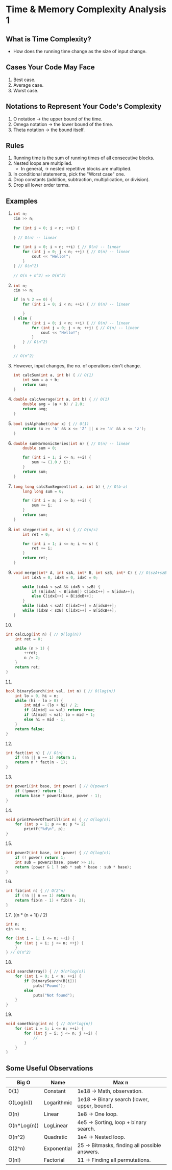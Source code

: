 # Time & Memory Complexity Analysis 1

## What is Time Complexity?
- How does the running time change as the size of input change.

## Cases Your Code May Face
1. Best case.
2. Average case.
3. Worst case.

## Notations to Represent Your Code's Complexity
1. O notation → the upper bound of the time.
2. Omega notation → the lower bound of the time.
3. Theta notation → the bound itself.

## Rules
1. Running time is the sum of running times of all consecutive blocks.
2. Nested loops are multiplied.
   - In general, → nested repetitive blocks are multiplied.
3. In conditional statements, pick the "Worst case" one.
4. Drop constants (addition, subtraction, multiplication, or division).
5. Drop all lower order terms.

## Examples
1. 
   ```c++
   int n;
   cin >> n;
      
   for (int i = 0; i < n; ++i) {
      
   } // O(n) -- linear
      
   for (int i = 0; i < n; ++i) { // O(n) -- linear
       for (int j = 0; j < n; ++j) { // O(n) -- linear
           cout << "Hello!";
       }
   } // O(n^2)
      
   // O(n + n^2) => O(n^2)
   ```
2.
   ```c++
   int n;
   cin >> n;
   
   if (n % 2 == 0) {
       for (int i = 0; i < n; ++i) { // O(n) -- linear
   
       }
   } else {
       for (int i = 0; i < n; ++i) { // O(n) -- linear
           for (int j = 0; j < n; ++j) { // O(n) -- linear
               cout << "Hello!";
           }
       } // O(n^2)
   }
   
   // O(n^2)
   ```
3. However, input changes, the no. of operations don't change.
   ```c++
   int calcSum(int a, int b) { // O(1)
       int sum = a + b;
       return sum;
   }
   ```
4. 
   ```c++
   double calcAverage(int a, int b) { // O(1)
       double avg = (a + b) / 2.0;
       return avg;
   }
   ```
5. 
   ```c++
   bool isAlphabet(char x) { // O(1)
       return (x >= 'A' && x <= 'Z' || x >= 'a' && x <= 'z');
   }
   ```
6.
   ```c++
   double sumHarmonicSeries(int n) { // O(n) -- linear
       double sum = 0;
   
       for (int i = 1; i <= n; ++i) {
           sum += (1.0 / i);
       }
       return sum;
   }
   ```
7. 
   ```c++
   long long calcSumSegment(int a, int b) { // O(b-a)
       long long sum = 0;
   
       for (int i = a; i <= b; ++i) {
           sum += i;
       }
       return sum;
   }
   ```
8. 
   ```c++
   int stepper(int n, int s) { // O(n/s)
       int ret = 0;
   
       for (int i = 1; i <= n; i += s) {
           ret += i;
       }
       return ret;
   }
   ```
9. 
   ```c++
   void merge(int* A, int szA, int* B, int szB, int* C) { // O(szA+szB) -- linear
       int idxA = 0, idxB = 0, idxC = 0;
   
       while (idxA < szA && idxB < szB) {
           if (A[idxA] < B[idxB]) C[idxC++] = A[idxA++];
           else C[idxC++] = B[idxB++];
       }
       while (idxA < szA) C[idxC++] = A[idxA++];
       while (idxB < szB) C[idxC++] = B[idxB++];
   }
   ```
10.
   ```c++
   int calcLog(int n) { // O(log(n))
       int ret = 0;
   
       while (n > 1) {
           ++ret;
           n /= 2;
       }
       return ret;
   }
   ```
11.
   ```c++
   bool binarySearch(int val, int n) { // O(log(n))
       int lo = 0, hi = n;
       while (hi - lo > 0) {
           int mid = (lo + hi) / 2;
           if (A[mid] == val) return true;
           if (A[mid] < val) lo = mid + 1;
           else hi = mid - 1;
       }
       return false;
   }
   ```
12.
   ```c++
   int fact(int n) { // O(n)
       if (!n || n == 1) return 1;
       return n * fact(n - 1);
   }
   ```
13.
   ```c++
   int power1(int base, int power) { // O(power)
       if (!power) return 1;
       return base * power1(base, power - 1);
   }
   ```
14.
   ```c++
   void printPowerOfTwoTill(int n) { // O(log(n))
       for (int p = 1; p <= n; p *= 2)
           printf("%d\n", p);
   }
   ```
15.
   ```c++
   int power2(int base, int power) { // O(log(n))
       if (! power) return 1;
       int sub = power2(base, power >> 1);
       return (power & 1 ? sub * sub * base : sub * base);
   }
   ```
16.
   ```c++
   int fib(int n) { // O(2^n)
       if (!n || n == 1) return n;
       return fib(n - 1) + fib(n - 2);
   }
   ```
17. ((n * (n + 1)) / 2)
   ```c++
   int n;
   cin >> n;
   
   for (int i = 1; i <= n; ++i) {
       for (int j = i; j <= n; ++j) {
       }
   } // O(n^2)
   ```
18.
   ```c++
   void searchArray() { // O(n*log(n))
       for (int i = 0; i < n; ++i) {
           if (binarySearch(B[i]))
               puts("Found");
           else
               puts("Not found");
       }
   }
   ```
19.
   ```c++
   void something(int n) { // O(n*log(n))
       for (int i = 1; i <= n; ++i) {
           for (int j = i; j <= n; j +=i) {
               //
           }
       }
   }
   ```

## Some Useful Observations
| Big O       | Name        | Max n                                        |
|-------------|-------------|----------------------------------------------|
| 0(1)        | Constant    | 1e18 → Math, observation.                    |
| O(Log(n))   | Logarithmic | 1e18 → Binary search (lower, upper, bound).  |
| O(n)        | Linear      | 1e8 → One loop.                              |
| O(n*Log(n)) | LogLinear   | 4e5 → Sorting, loop + binary search.         |
| O(n^2)      | Quadratic   | 1e4 → Nested loop.                           |
| O(2^n)      | Exponential | 25 → Bitmasks, finding all possible answers. |
| O(n!)       | Factorial   | 11 → Finding all permutations.               |
